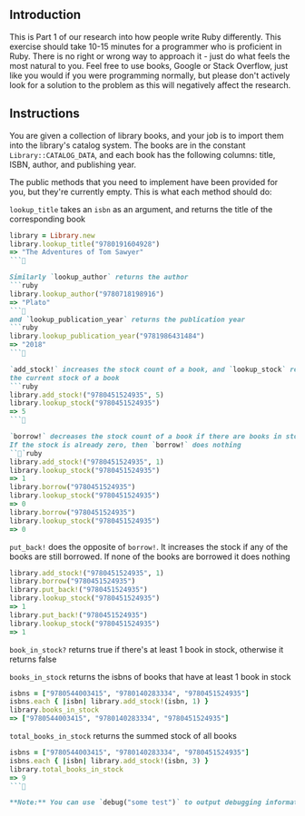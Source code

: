 ## Introduction

This is Part 1 of our research into how people write Ruby differently. This exercise should take 10-15 minutes for a programmer who is proficient in Ruby. There is no right or wrong way to approach it - just do what feels the most natural to you. Feel free to use books, Google or Stack Overflow, just like you would if you were programming normally, but please don't actively look for a solution to the problem as this will negatively affect the research.

## Instructions

You are given a collection of library books, and your job is to import them into
the library's catalog system. The books are in the constant `Library::CATALOG_DATA`, and
each book has the following columns:
title, ISBN, author, and publishing year.

The public methods that you need to implement have been provided for you, but they're
currently empty. This is what each method should do:

`lookup_title` takes an `isbn` as an argument, and returns the title of the
corresponding book
```ruby
library = Library.new
library.lookup_title("9780191604928")
=> "The Adventures of Tom Sawyer"
```

Similarly `lookup_author` returns the author
```ruby
library.lookup_author("9780718198916")
=> "Plato"
```
and `lookup_publication_year` returns the publication year
```ruby
library.lookup_publication_year("9781986431484")
=> "2018"
```

`add_stock!` increases the stock count of a book, and `lookup_stock` returns
the current stock of a book
```ruby
library.add_stock!("9780451524935", 5)
library.lookup_stock("9780451524935")
=> 5
```

`borrow!` decreases the stock count of a book if there are books in stock.
If the stock is already zero, then `borrow!` does nothing
```ruby
library.add_stock!("9780451524935", 1)
library.lookup_stock("9780451524935")
=> 1
library.borrow("9780451524935")
library.lookup_stock("9780451524935")
=> 0
library.borrow("9780451524935")
library.lookup_stock("9780451524935")
=> 0
```

`put_back!` does the opposite of `borrow!`. It increases the stock if any of the
books are still borrowed. If none of the books are borrowed it does nothing
```ruby
library.add_stock!("9780451524935", 1)
library.borrow("9780451524935")
library.put_back!("9780451524935")
library.lookup_stock("9780451524935")
=> 1
library.put_back!("9780451524935")
library.lookup_stock("9780451524935")
=> 1
```

`book_in_stock?` returns true if there's at least 1 book in stock, otherwise it
returns false

`books_in_stock` returns the isbns of books that have at least 1 book in stock
```ruby
isbns = ["9780544003415", "9780140283334", "9780451524935"]
isbns.each { |isbn| library.add_stock!(isbn, 1) }
library.books_in_stock
=> ["9780544003415", "9780140283334", "9780451524935"]
```

`total_books_in_stock` returns the summed stock of all books
```ruby
isbns = ["9780544003415", "9780140283334", "9780451524935"]
isbns.each { |isbn| library.add_stock!(isbn, 3) }
library.total_books_in_stock
=> 9
```

**Note:** You can use `debug("some test")` to output debugging information for yourself.
